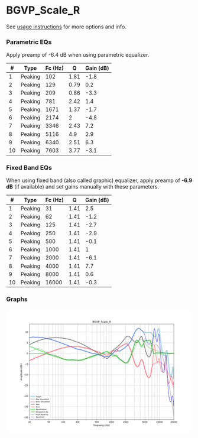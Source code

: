 # BGVP_Scale_R
See [usage instructions](https://github.com/jaakkopasanen/AutoEq#usage) for more options and info.

### Parametric EQs
Apply preamp of -6.4 dB when using parametric equalizer.

|   # | Type    |   Fc (Hz) |    Q |   Gain (dB) |
|-----|---------|-----------|------|-------------|
|   1 | Peaking |       102 | 1.81 |        -1.8 |
|   2 | Peaking |       129 | 0.79 |         0.2 |
|   3 | Peaking |       209 | 0.86 |        -3.3 |
|   4 | Peaking |       781 | 2.42 |         1.4 |
|   5 | Peaking |      1671 | 1.37 |        -1.7 |
|   6 | Peaking |      2174 | 2    |        -4.8 |
|   7 | Peaking |      3346 | 2.43 |         7.2 |
|   8 | Peaking |      5116 | 4.9  |         2.9 |
|   9 | Peaking |      6340 | 2.51 |         6.3 |
|  10 | Peaking |      7603 | 3.77 |        -3.1 |

### Fixed Band EQs
When using fixed band (also called graphic) equalizer, apply preamp of **-6.9 dB** (if available) and set gains manually with these parameters.

|   # | Type    |   Fc (Hz) |    Q |   Gain (dB) |
|-----|---------|-----------|------|-------------|
|   1 | Peaking |        31 | 1.41 |         2.5 |
|   2 | Peaking |        62 | 1.41 |        -1.2 |
|   3 | Peaking |       125 | 1.41 |        -2.7 |
|   4 | Peaking |       250 | 1.41 |        -2.9 |
|   5 | Peaking |       500 | 1.41 |        -0.1 |
|   6 | Peaking |      1000 | 1.41 |         1   |
|   7 | Peaking |      2000 | 1.41 |        -6.1 |
|   8 | Peaking |      4000 | 1.41 |         7.7 |
|   9 | Peaking |      8000 | 1.41 |         0.6 |
|  10 | Peaking |     16000 | 1.41 |        -0.3 |

### Graphs
![](./BGVP_Scale_R.png)
